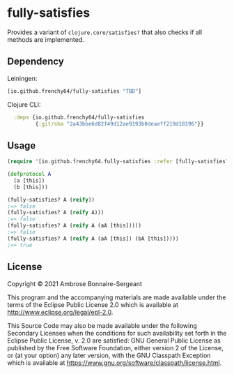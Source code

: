# fully-satisfies

Provides a variant of `clojure.core/satisfies?` that also checks if all methods are implemented.

## Dependency

Leiningen:

```clojure
[io.github.frenchy64/fully-satisfies "TBD"]
```

Clojure CLI:

```clojure
  :deps {io.github.frenchy64/fully-satisfies 
         {:git/sha "2a43bbe6d82f49d12ae9193b0deaeff219d18196"}}
```

## Usage

```clojure
(require '[io.github.frenchy64.fully-satisfies :refer [fully-satisfies?]])

(defprotocol A
  (a [this])
  (b [this]))

(fully-satisfies? A (reify))
;=> false
(fully-satisfies? A (reify A)))
;=> false
(fully-satisfies? A (reify A (aA [this]))))
;=> false
(fully-satisfies? A (reify A (aA [this]) (bA [this]))))
;=> true
```

## License

Copyright © 2021 Ambrose Bonnaire-Sergeant

This program and the accompanying materials are made available under the
terms of the Eclipse Public License 2.0 which is available at
http://www.eclipse.org/legal/epl-2.0.

This Source Code may also be made available under the following Secondary
Licenses when the conditions for such availability set forth in the Eclipse
Public License, v. 2.0 are satisfied: GNU General Public License as published by
the Free Software Foundation, either version 2 of the License, or (at your
option) any later version, with the GNU Classpath Exception which is available
at https://www.gnu.org/software/classpath/license.html.
